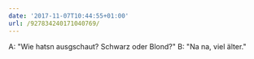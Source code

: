 ```yaml
---
date: '2017-11-07T10:44:55+01:00'
url: /927834240171040769/
---
```

A: "Wie hatsn ausgschaut? Schwarz oder Blond?"
B: "Na na, viel älter."
